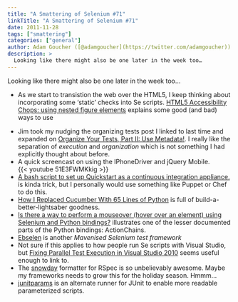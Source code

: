 ```yaml
---
title: "A Smattering of Selenium #71"
linkTitle: "A Smattering of Selenium #71"
date: 2011-11-28
tags: ["smattering"]
categories: ["general"]
author: Adam Goucher ([@adamgoucher](https://twitter.com/adamgoucher))
description: >
  Looking like there might also be one later in the week too…
---
```


Looking like there might also be one later in the week too…

*   As we start to transistion the web over the HTML5, I keep thinking about incorporating some ‘static’ checks into Se scripts. [HTML5 Accessibility Chops: using nested figure elements](http://www.paciellogroup.com/blog/2011/11/html5-accessibility-chops-using-nested-figure-elements/) explains some good (and bad) ways to use <figure>
*   Jim took my nudging the organizing tests post I linked to last time and expanded on [Organize Your Tests, Part II: Use Metadata!](http://blogs.telerik.com/jimholmes/posts/11-11-23/organize-your-tests-part-ii-use-metadata.aspx). I really like the separation of _execution_ and _organization_ which is not something I had explicitly thought about before.
*   A quick screencast on using the IPhoneDriver and jQuery Mobile.  
    {{< youtube 51E3FWMKkig >}}
*   [A bash script to set up Quickstart as a continuous integration appliance.](https://gist.github.com/1306186) is kinda trick, but I personally would use something like Puppet or Chef to do this.
*   [How I Replaced Cucumber With 65 Lines of Python](http://gfxmonk.net/2011/01/26/how-i-replaced-cucumber.html) is full of build-a-better-lightsaber goodness.
*   [Is there a way to perform a mouseover (hover over an element) using Selenium and Python bindings?](http://stackoverflow.com/questions/8252558/is-there-a-way-to-perform-a-mouseover-hover-over-an-element-using-selenium-and) illustrates one of the lesser documented parts of the Python bindings: ActionChains.
*   [Ebselen](https://github.com/Ardesco/Ebselen) is another _Mavenised Selenium test framework_
*   Not sure if this applies to how people run Se scripts with Visual Studio, but [Fixing Parallel Test Execution in Visual Studio 2010](http://www.bryancook.net/2011/11/fixing-parallel-test-execution-in.html) seems useful enough to link to.
*   The [snowday](https://github.com/mikepack/snowday) formatter for RSpec is so unbelievably awesome. Maybe my frameworks needs to grow this for the holiday season. Hmmm…
*   [junitparams](http://code.google.com/p/junitparams/) is an alternate runner for JUnit to enable more readable parameterized scripts.
